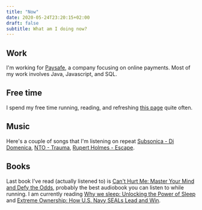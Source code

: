 ```yaml
---
title: "Now"
date: 2020-05-24T23:20:15+02:00
draft: false
subtitle: What am I doing now?
---
```


## Work
I'm working for [Paysafe](https://www.paysafe.com/), a company focusing on online payments.
Most of my work involves Java, Javascript, and SQL.

## Free time
I spend my free time running, reading, and refreshing [this page](https://coronavirus.jhu.edu/map.html) quite often.

## Music
Here's a couple of songs that I'm listening on repeat [Subsonica - Di Domenica](https://open.spotify.com/track/1GNVQ89D3nbDLagaWlU6d1?si=eHidPRtSQLO7PxX6eokJyQ),
[NTO - Trauma](https://open.spotify.com/track/4jTlhnW8wp7ANU36iRgbQK?si=D0drD7kqQwGRrG09CvmIDg),
[Rupert Holmes - Escape](https://open.spotify.com/track/5I9zIwGB6f0edpjO5oX2b9?si=WB5v3fBCQGuOnDmER-rVSw).

## Books
Last book I've read (actually listened to) is [Can't Hurt Me: Master Your Mind and Defy the Odds](https://www.amazon.com/Cant-Hurt-Me-David-Goggins-audiobook/dp/B07KKP62FW), probably
the best audiobook you can listen to while running.
I am currently reading [Why we sleep: Unlocking the Power of Sleep](https://www.amazon.com/Why-We-Sleep-Unlocking-Dreams/dp/1501144316) and [Extreme Ownership: How U.S. Navy SEALs Lead and Win](https://www.amazon.com/Extreme-Ownership-U-S-Navy-SEALs-ebook/dp/B00VE4Y0Z2).